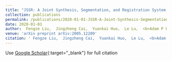 ```yaml
---
title: "JSSR: A Joint Synthesis, Segmentation, and Registration System for 3D Multi-Modal Image Alignment of Large-scale Pathological CT Scans"
collection: publications
permalink: /publications/2020-01-01-JSSR-A-Joint-Synthesis-Segmentation-and-Registration-System-for-3D-Multi-Modal-Image-Alignment-of-Large-scale-Pathological-CT-Scans
date: 2020-01-01
author:  Fengze Liu,  Jingzheng Cai,  Yuankai Huo,  Le Lu,  <b>Adam P Harrison</b>, 
venue: 'arXiv preprint arXiv:2005.12209'
citation: ' Fengze Liu,  Jingzheng Cai,  Yuankai Huo,  Le Lu,  <b>Adam P Harrison</b>, &quot;JSSR: A Joint Synthesis, Segmentation, and Registration System for 3D Multi-Modal Image Alignment of Large-scale Pathological CT Scans.&quot; arXiv preprint arXiv:2005.12209, 2020.'
---
```

Use [Google Scholar](https://scholar.google.com/scholar?q=JSSR:+A+Joint+Synthesis,+Segmentation,+and+Registration+System+for+3D+Multi+Modal+Image+Alignment+of+Large+scale+Pathological+CT+Scans){:target="_blank"} for full citation